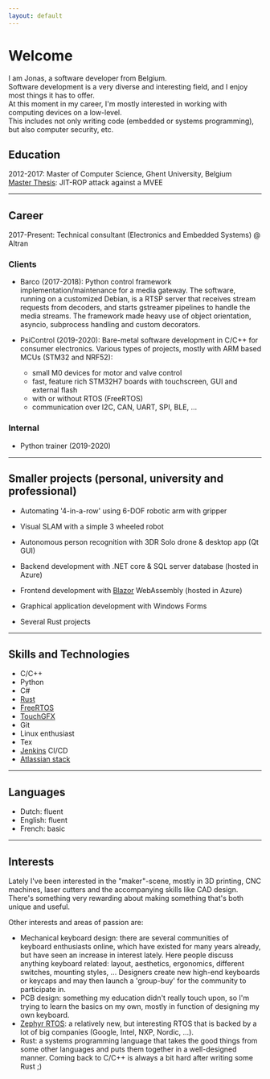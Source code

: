 ```yaml
---
layout: default
---
```

# Welcome
I am Jonas, a software developer from Belgium.  
Software development is a very diverse and interesting field, and I enjoy most things it has to offer.  
At this moment in my career, I'm mostly interested in working with computing devices on a low-level.  
This includes not only writing code (embedded or systems programming), but also computer security, etc.

## Education
2012-2017: Master of Computer Science, Ghent University, Belgium
<br>
[Master Thesis](thesis): JIT-ROP attack against a MVEE

------

## Career
2017-Present: Technical consultant (Electronics and Embedded Systems) @ Altran

### Clients
* Barco (2017-2018):
  Python control framework implementation/maintenance for a media gateway.
  The software, running on a customized Debian, is a RTSP server
  that receives stream requests from decoders,
  and starts gstreamer pipelines to handle the media streams.
  The framework made heavy use of object orientation, asyncio,
  subprocess handling and custom decorators.

* PsiControl (2019-2020):
  Bare-metal software development in C/C++ for consumer electronics.
  Various types of projects, mostly with ARM based MCUs (STM32 and NRF52):
  - small M0 devices for motor and valve control
  - fast, feature rich STM32H7 boards with touchscreen, GUI and external flash
  - with or without RTOS (FreeRTOS)
  - communication over I2C, CAN, UART, SPI, BLE, ...

### Internal
- Python trainer (2019-2020)

------

## Smaller projects (personal, university and professional)
* Automating '4-in-a-row' using 6-DOF robotic arm with gripper
* Visual SLAM with a simple 3 wheeled robot
* Autonomous person recognition with 3DR Solo drone & desktop app (Qt GUI)

* Backend development with .NET core & SQL server database (hosted in Azure)
* Frontend development with [Blazor](https://docs.microsoft.com/en-us/aspnet/core/blazor) WebAssembly (hosted in Azure)
* Graphical application development with Windows Forms

* Several Rust projects

------

## Skills and Technologies
* C/C++
* Python
* C#
* [Rust](https://www.rust-lang.org/)
* [FreeRTOS](https://freertos.org/)
* [TouchGFX](https://www.st.com/content/st_com/en/stm32-graphic-user-interface.html)
* Git
* Linux enthusiast
* Tex
* [Jenkins](https://www.jenkins.io/) CI/CD
* [Atlassian stack](https://www.atlassian.com/)

------

## Languages
* Dutch: fluent
* English: fluent
* French: basic

------

## Interests
Lately I've been interested in the "maker"-scene, mostly in 3D printing, CNC machines,
laser cutters and the accompanying skills like CAD design.
There's something very rewarding about making something that's both unique and useful.

Other interests and areas of passion are:
* Mechanical keyboard design: there are several communities of keyboard enthusiasts online,
  which have existed for many years already, but have seen an increase in interest lately.
  Here people discuss anything keyboard related: layout, aesthetics, ergonomics, different switches, mounting styles, ...
  Designers create new high-end keyboards or keycaps and may then launch a 'group-buy' for the community to participate in.
* PCB design: something my education didn't really touch upon,
  so I'm trying to learn the basics on my own, mostly in function of designing my own keyboard.
* [Zephyr RTOS](https://zephyrproject.org/): a relatively new, but interesting RTOS that is backed
  by a lot of big companies (Google, Intel, NXP, Nordic, ...).
* Rust: a systems programming language that takes the good things from some other languages
  and puts them together in a well-designed manner. Coming back to C/C++ is always a bit hard after writing some Rust ;)

